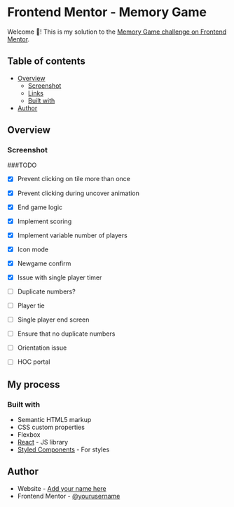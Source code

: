 # Frontend Mentor -  Memory Game
Welcome 👋! This is my solution to the [Memory Game challenge on Frontend Mentor](https://www.frontendmentor.io/challenges/memory-game-vse4WFPvM).

## Table of contents

- [Overview](#overview)
  - [Screenshot](#screenshot)
  - [Links](#links)
  - [Built with](#built-with)
- [Author](#author)

### 

## Overview

### Screenshot

###TODO
- [x] Prevent clicking on tile more than once
- [x] Prevent clicking during uncover animation
- [x] End game logic
- [x] Implement scoring
- [x] Implement variable number of players
- [x] Icon mode
- [x] Newgame confirm
- [x] Issue with single player timer 
- [ ] Duplicate numbers?
- [ ] Player tie
- [ ] Single player end screen
- [ ] Ensure that no duplicate numbers
- [ ] Orientation issue
- [ ] HOC portal


## My process

### Built with

- Semantic HTML5 markup
- CSS custom properties
- Flexbox
- [React](https://reactjs.org/) - JS library
- [Styled Components](https://styled-components.com/) - For styles

## Author

- Website - [Add your name here](https://com)
- Frontend Mentor - [@yourusername](https://www.frontendmentor.io/profile/yourusername)
